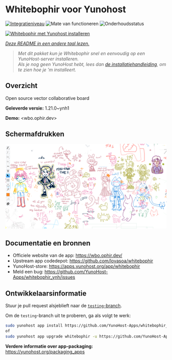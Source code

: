 <!--
NB: Deze README is automatisch gegenereerd door <https://github.com/YunoHost/apps/tree/master/tools/readme_generator>
Hij mag NIET handmatig aangepast worden.
-->

# Whitebophir voor Yunohost

[![Integratieniveau](https://dash.yunohost.org/integration/whitebophir.svg)](https://ci-apps.yunohost.org/ci/apps/whitebophir/) ![Mate van functioneren](https://ci-apps.yunohost.org/ci/badges/whitebophir.status.svg) ![Onderhoudsstatus](https://ci-apps.yunohost.org/ci/badges/whitebophir.maintain.svg)

[![Whitebophir met Yunohost installeren](https://install-app.yunohost.org/install-with-yunohost.svg)](https://install-app.yunohost.org/?app=whitebophir)

*[Deze README in een andere taal lezen.](./ALL_README.md)*

> *Met dit pakket kun je Whitebophir snel en eenvoudig op een YunoHost-server installeren.*  
> *Als je nog geen YunoHost hebt, lees dan [de installatiehandleiding](https://yunohost.org/install), om te zien hoe je 'm installeert.*

## Overzicht

Open source vector collaborative board

**Geleverde versie:** 1.21.0~ynh1

**Demo:** <wbo.ophir.dev>

## Schermafdrukken

![Schermafdrukken van Whitebophir](./doc/screenshots/screenshots.png)

## Documentatie en bronnen

- Officiele website van de app: <https://wbo.ophir.dev/>
- Upstream app codedepot: <https://github.com/lovasoa/whitebophir>
- YunoHost-store: <https://apps.yunohost.org/app/whitebophir>
- Meld een bug: <https://github.com/YunoHost-Apps/whitebophir_ynh/issues>

## Ontwikkelaarsinformatie

Stuur je pull request alsjeblieft naar de [`testing`-branch](https://github.com/YunoHost-Apps/whitebophir_ynh/tree/testing).

Om de `testing`-branch uit te proberen, ga als volgt te werk:

```bash
sudo yunohost app install https://github.com/YunoHost-Apps/whitebophir_ynh/tree/testing --debug
of
sudo yunohost app upgrade whitebophir -u https://github.com/YunoHost-Apps/whitebophir_ynh/tree/testing --debug
```

**Verdere informatie over app-packaging:** <https://yunohost.org/packaging_apps>
